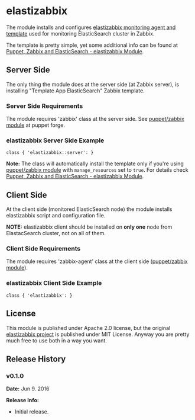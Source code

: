 # elastizabbix #

The module installs and configures [elastizabbix monitoring agent and template](https://github.com/mkhpalm/elastizabbix) used for monitoring ElasticSearch cluster in Zabbix.

The template is pretty simple, yet some additional info can be found at [Puppet, Zabbix and ElasticSearch - elastizabbix Module](https://www.itenlight.com/blog/2016/06/09/Puppet%2C+Zabbix+and+ElasticSearch+-+elastizabbix+Module).

## Server Side

The only thing the module does at the server side (at Zabbix server), is installing "Template App ElasticSearch" Zabbix template.

### Server Side Requirements

The module requires 'zabbix' class at the server side. See [puppet/zabbix module](https://forge.puppet.com/puppet/zabbix) at puppet forge.

### elastizabbix Server Side Example

```
class { 'elastizabbix::server': }
```

**Note:** The class will automatically install the template only if you're using [puppet/zabbix module](https://forge.puppet.com/puppet/zabbix) with `manage_resources` set to `true`. For details check [Puppet, Zabbix and ElasticSearch - elastizabbix Module](https://www.itenlight.com/blog/2016/06/09/Puppet%2C+Zabbix+and+ElasticSearch+-+elastizabbix+Module).

## Client Side

At the client side (monitored ElasticSearch node) the module installs elastizabbix script and configuration file.

**NOTE:** elastizabbix client should be installed on **only one** node from ElastacSearch cluster, not on all of them.

### Client Side Requirements

The module requires 'zabbix-agent' class at the client side ([puppet/zabbix module](https://forge.puppet.com/puppet/zabbix)).

### elastizabbix Client Side Example

```
class { 'elastizabbix': }
```

## License

This module is published under Apache 2.0 license, but the original [elastizabbix project](https://github.com/mkhpalm/elastizabbix) is published under MIT License. Anyway you are pretty much free to use both in a way you want.

## Release History

### v0.1.0

**Date:** Jun 9. 2016

**Release Info:**
* Initial release.